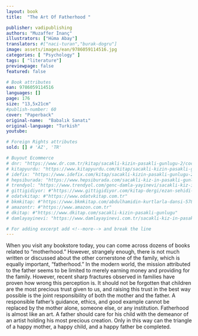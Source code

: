 ```yaml
---
layout: book
title:  "The Art Of Fatherhood "

publisher: vadipublishing
authors: "Muzaffer İnanç"
illustrators: ["Hüma Abay"]
translators: #["naci-turan","burak-dogru"]
image: assets/images/ean/9786059114516.jpg
categories: [ "Psychology" ]
tags: [ "literature"]
previewpage: false
featured: false

# Book attributes
ean: 9786059114516
languages: []
page: 176
size: "13,5x21cm"
#publish-number: 60
cover: "Paperback"
original-name:  "Babalık Sanatı"
original-language: "Turkish"
youtube:

# Foreign Rights attributes
sold: [] # 'AZ', 'TR'

# Buyout Ecommerce
# dnr: "https://www.dr.com.tr/kitap/sacakli-kizin-pasakli-gunlugu-2/cocuk-ve-genclik/genclik-10-yas/roman-oyku/urunno=0001893059001"
# kitapyurdu: "https://www.kitapyurdu.com/kitap/sacakli-kizin-pasakli-gunlugu-2-/560122.html&filter_name=Sa%C3%A7akl%C4%B1+K%C4%B1z%27%C4%B1n+Pasakl%C4%B1+G%C3%BCnl%C3%BC%C4%9F%C3%BC+2"
# idefix: "https://www.idefix.com/kitap/sacakli-kizin-pasakli-gunlugu-2/cocuk-ve-genclik/genclik-10-yas/roman-oyku/urunno=0001893059001"
# hepsiburada: "https://www.hepsiburada.com/sacakli-kiz-in-pasakli-gunlugu-2-damla-yayinevi-p-HBV000012ER86"
# trendyol: "https://www.trendyol.com/genc-damla-yayinevi/sacakli-kiz-in-pasakli-gunlugu-2-p-54825777"
# gittigidiyor: #"https://www.gittigidiyor.com/kitap-dergi/ezan-sehidi-adnan-menderes_pdp_732728793"
# odatvkitap: #"https://www.odatvkitap.com.tr"
# bkmkitap: #"https://www.bkmkitap.com/abdulhamidin-kurtlarla-dansi-578226"
# amazontr: #"https://www.amazon.com.tr"
# dkitap: #"https://www.dkitap.com/sacakli-kizin-pasakli-gunlugu"
# damlayayinevi: "https://www.damlayayinevi.com.tr/sacakli-kiz-in-pasakli-gunlugu-2-bu-iste-bi-terslik-var"

# For adding excerpt add <!--more--> and break the line
---
```

When you visit any bookstore today, you can come
across dozens of books related to “motherhood.” However, strangely enough, there is not much written or discussed about the other cornerstone of the family, which
is equally important, “fatherhood.” In the modern world,
the mission attributed to the father seems to be limited
to merely earning money and providing for the family.
However, recent sharp fractures observed in families
have proven how wrong this perception is. It should not
be forgotten that children are the most precious trust
given to us, and raising this trust in the best way possible is the joint responsibility of both the mother and
the father. A responsible father’s guidance, ethics, and
good example cannot be replaced by the mother alone,
someone else, or any institution.
Fatherhood is almost like an art. A father should care
for his child with the demeanor of an artist holding his
most precious creation. Only in this way can the triangle
of a happy mother, a happy child, and a happy father be
completed.
<!--more--> 

